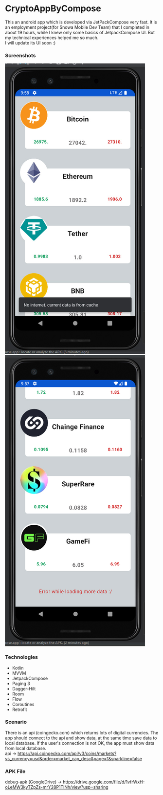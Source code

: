 # CryptoAppByCompose
This an android app which is developed via JetPackCompose very fast. It is an employment project(for Snowa Mobile Dev Team) that I completed in about 19 hours,
while I knew only some basics of JetpackCompose UI. But my technical experiences helped me so much.
\
I will update its UI soon :)


### Screenshots
![screenshot-one](https://github.com/rezalaki/CryptoAppByCompose/blob/main/arts/one.jpg?raw=true)
![screenshot-two](https://github.com/rezalaki/CryptoAppByCompose/blob/main/arts/two.jpg?raw=true)

### Technologies
+ Kotlin
+ MVVM
+ JetpackCompose
+ Paging 3
+ Dagger-Hilt
+ Room
+ Flow
+ Coroutines
+ Retrofit

### Scenario
There is an api (coingecko.com) which returns lots of digital currencies. The app should connect to the api and show data,
at the same time save data to local database.
If the user's connection is not OK, the app must show data from local database.
\
api -> https://api.coingecko.com/api/v3/coins/markets?vs_currency=usd&order=market_cap_desc&page=1&sparkline=false

### APK File
debug-apk (GoogleDrive) -> https://drive.google.com/file/d/1vfrWxH-oLeMW3kyTZpZs-mrY28P1TlNh/view?usp=sharing
